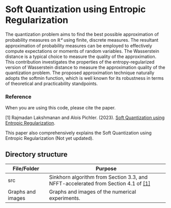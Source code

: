 # Soft Quantization using Entropic Regularization
The quantization problem aims to find the best possible approximation of probability measures on $ℝᵈ$ using finite, discrete measures. The resultant approximation of probability measures can be employed to effectively compute expectations or moments of random variables. The Wasserstein distance is a typical choice to measure the quality of the approximation. 	This contribution investigates the properties of the entropy-regularized version of Wasserstein distance to measure the approximation quality of the quantization problem. 	The proposed approximation technique naturally adopts the softmin function, which is well known for its robustness in terms of theoretical and practicability standpoints.
### Reference

When you are using this code, please cite the paper.

<a id="1">[1]</a> Rajmadan Lakshmanan and Alois Pichler. (2023). [Soft Quantization using Entropic Regularization](). 

This paper also comprehensively explains the Soft Quantization using Entropic Regularization (Not yet updated).


## Directory structure

| File/Folder   | Purpose                                                                                   |
| ------------- |-------------------------------------------------------------------------------------------|   
| src           | Sinkhorn algorithm from Section 3.3, and NFFT-accelerated  from Section 4.1 of [[1]](#1) |
| Graphs and images        |  Graphs and images of the numerical experiments.               |


